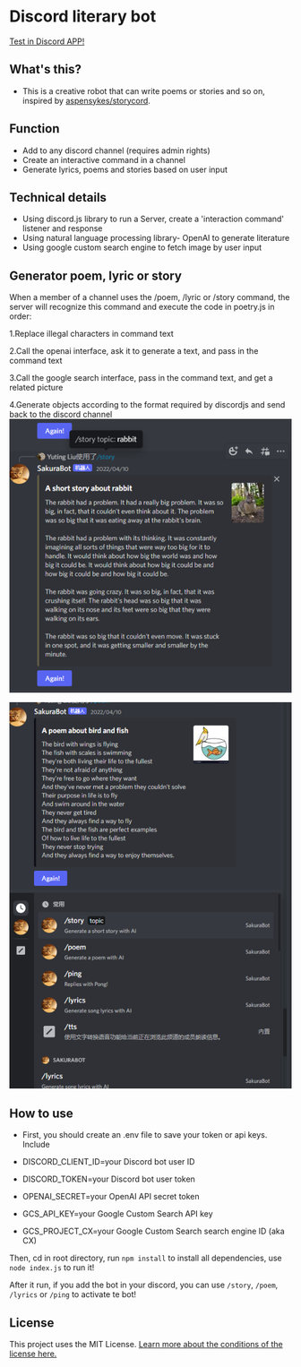 # Discord literary bot

[Test in Discord APP!](https://discord.com/channels/883045046029516880/892810995657998396)
## What's this?
- This is a creative robot that can write poems or stories and so on, inspired by [aspensykes/storycord](https://github.com/aspensykes/storycord).

## Function
- Add to any discord channel (requires admin rights)
- Create an interactive command in a channel
- Generate lyrics, poems and stories based on user input

## Technical details
- Using discord.js library to run a Server, create a 'interaction command' listener and response
- Using natural language processing library- OpenAI to generate literature
- Using google custom search engine to fetch image by user input

## Generator poem, lyric or story
When a member of a channel uses the /poem, /lyric or /story command, the server will recognize this command and execute the code in poetry.js in order:

1.Replace illegal characters in command text

2.Call the openai interface, ask it to generate a text, and pass in the command text

3.Call the google search interface, pass in the command text, and get a related picture

4.Generate objects according to the format required by discordjs and send back to the discord channel
![img.png](img.png)

![img_1.png](img_1.png)
## How to use
- First, you should create an .env file to save your token or api keys. Include

- DISCORD_CLIENT_ID=your Discord bot user ID

- DISCORD_TOKEN=your Discord bot user token

- OPENAI_SECRET=your OpenAI API secret token

- GCS_API_KEY=your Google Custom Search API key

- GCS_PROJECT_CX=your Google Custom Search search engine ID (aka CX)

Then, cd in root directory, run `npm install` to install all dependencies, use `node index.js` to run it!

After it run, if you add the bot in your discord, you can use `/story`, `/poem`, `/lyrics` or `/ping` to activate te bot!
## License
This project uses the MIT License. [Learn  more about the conditions of the license here.](/LICENSE)
